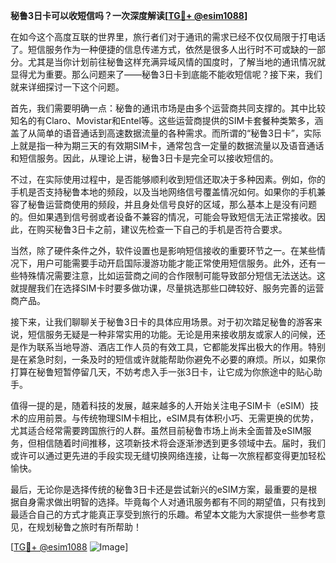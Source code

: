 **秘鲁3日卡可以收短信吗？一次深度解读[[TG💪+ @esim1088](https://t.me/s/esim1088)]**

在如今这个高度互联的世界里，旅行者们对于通讯的需求已经不仅仅局限于打电话了。短信服务作为一种便捷的信息传递方式，依然是很多人出行时不可或缺的一部分。尤其是当你计划前往秘鲁这样充满异域风情的国度时，了解当地的通讯情况就显得尤为重要。那么问题来了——秘鲁3日卡到底能不能收短信呢？接下来，我们就来详细探讨一下这个问题。

首先，我们需要明确一点：秘鲁的通讯市场是由多个运营商共同支撑的。其中比较知名的有Claro、Movistar和Entel等。这些运营商提供的SIM卡套餐种类繁多，涵盖了从简单的语音通话到高速数据流量的各种需求。而所谓的“秘鲁3日卡”，实际上就是指一种为期三天的有效期SIM卡，通常包含一定量的数据流量以及语音通话和短信服务。因此，从理论上讲，秘鲁3日卡是完全可以接收短信的。

不过，在实际使用过程中，是否能够顺利收到短信还取决于多种因素。例如，你的手机是否支持秘鲁本地的频段，以及当地网络信号覆盖情况如何。如果你的手机兼容了秘鲁运营商使用的频段，并且身处信号良好的区域，那么基本上是没有问题的。但如果遇到信号弱或者设备不兼容的情况，可能会导致短信无法正常接收。因此，在购买秘鲁3日卡之前，建议先检查一下自己的手机是否符合要求。

当然，除了硬件条件之外，软件设置也是影响短信接收的重要环节之一。在某些情况下，用户可能需要手动开启国际漫游功能才能正常使用短信服务。此外，还有一些特殊情况需要注意，比如运营商之间的合作限制可能导致部分短信无法送达。这就提醒我们在选择SIM卡时要多做功课，尽量挑选那些口碑较好、服务完善的运营商产品。

接下来，让我们聊聊关于秘鲁3日卡的具体应用场景。对于初次踏足秘鲁的游客来说，短信服务无疑是一种非常实用的功能。无论是用来接收朋友或家人的问候，还是作为联系当地导游、酒店工作人员的有效工具，它都能发挥出极大的作用。特别是在紧急时刻，一条及时的短信或许就能帮助你避免不必要的麻烦。所以，如果你打算在秘鲁短暂停留几天，不妨考虑入手一张3日卡，让它成为你旅途中的贴心助手。

值得一提的是，随着科技的发展，越来越多的人开始关注电子SIM卡（eSIM）技术的应用前景。与传统物理SIM卡相比，eSIM具有体积小巧、无需更换的优势，尤其适合经常需要跨国旅行的人群。虽然目前秘鲁市场上尚未全面普及eSIM服务，但相信随着时间推移，这项新技术将会逐渐渗透到更多领域中去。届时，我们或许可以通过更先进的手段实现无缝切换网络连接，让每一次旅程都变得更加轻松愉快。

最后，无论你是选择传统的秘鲁3日卡还是尝试新兴的eSIM方案，最重要的是根据自身需求做出明智的选择。毕竟每个人对通讯服务都有不同的期望值，只有找到最适合自己的方式才能真正享受到旅行的乐趣。希望本文能为大家提供一些参考意见，在规划秘鲁之旅时有所帮助！

[[TG💪+ @esim1088](https://t.me/s/esim1088) ![Image](https://i.postimg.cc/4NQfJmqS/Snipaste-2025-05-13-00-14-12.png)]